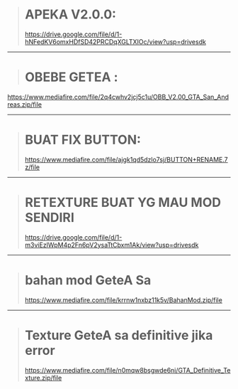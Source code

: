 > # APEKA V2.0.0:
> https://drive.google.com/file/d/1-hNFedKV6omxHDfSD42PRCDqXGLTXIOc/view?usp=drivesdk

-------------------------

> # OBEBE GETEA : 
https://www.mediafire.com/file/2q4cwhv2jcj5c1u/OBB_V2.00_GTA_San_Andreas.zip/file

-------------------------

> # BUAT FIX BUTTON: 
> https://www.mediafire.com/file/ajgk1qd5dzlo7sj/BUTTON+RENAME.7z/file

--------------------------

> # RETEXTURE BUAT YG MAU MOD SENDIRI
> https://drive.google.com/file/d/1-m3viEzIWpM4p2Fn6pV2ysaTtCbxm1Ak/view?usp=drivesdk

--------------------------

> # bahan mod GeteA Sa
> https://www.mediafire.com/file/krrnw1nxbz11k5v/BahanMod.zip/file
 
 ------------------------
 
> # Texture GeteA sa definitive jika error
> https://www.mediafire.com/file/n0mqw8bsgwde6ni/GTA_Definitive_Texture.zip/file
